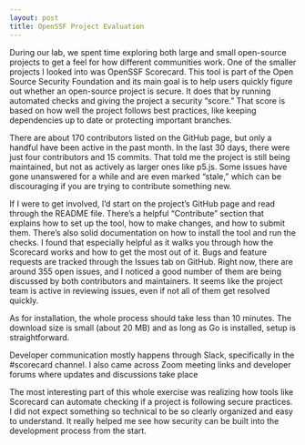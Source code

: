 ```yaml
---
layout: post
title: OpenSSF Project Evaluation
---
```


During our lab, we spent time exploring both large and small open-source projects to get a feel for how different communities work. One of the smaller projects I looked into was OpenSSF Scorecard. This tool is part of the Open Source Security Foundation and its main goal is to help users quickly figure out whether an open-source project is secure. It does that by running automated checks and giving the project a security “score.” That score is based on how well the project follows best practices, like keeping dependencies up to date or protecting important branches.

There are about 170 contributors listed on the GitHub page, but only a handful have been active in the past month. In the last 30 days, there were just four contributors and 15 commits. That told me the project is still being maintained, but not as actively as larger ones like p5.js. Some issues have gone unanswered for a while and are even marked “stale,” which can be discouraging if you are trying to contribute something new.

If I were to get involved, I’d start on the project’s GitHub page and read through the README file. There’s a helpful “Contribute” section that explains how to set up the tool, how to make changes, and how to submit them. There’s also solid documentation on how to install the tool and run the checks. I found that especially helpful as it walks you through how the Scorecard works and how to get the most out of it.
Bugs and feature requests are tracked through the Issues tab on GitHub. Right now, there are around 355 open issues, and I noticed a good number of them are being discussed by both contributors and maintainers. It seems like the project team is active in reviewing issues, even if not all of them get resolved quickly.

As for installation, the whole process should take less than 10 minutes. The download size is small (about 20 MB) and as long as Go is installed, setup is straightforward.

Developer communication mostly happens through Slack, specifically in the #scorecard channel. I also came across Zoom meeting links and developer forums where updates and discussions take place

The most interesting part of this whole exercise was realizing how tools like Scorecard can automate checking if a project is following secure practices. I did not expect something so technical to be so clearly organized and easy to understand. It really helped me see how security can be built into the development process from the start.

